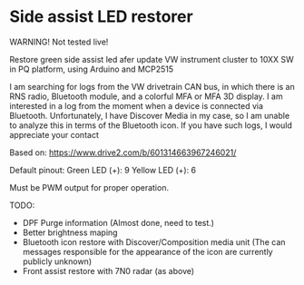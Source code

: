 # Side assist LED restorer
WARNING! Not tested live!



Restore green side assist led afer update VW instrument cluster to 10XX SW in PQ platform, using Arduino and MCP2515

I am searching for logs from the VW drivetrain CAN bus, in which there is an RNS radio, Bluetooth module, and a colorful MFA or MFA 3D display. 
I am interested in a log from the moment when a device is connected via Bluetooth. Unfortunately, I have Discover Media in my case, so I am unable to analyze this in terms of the Bluetooth icon. 
If you have such logs, I would appreciate your contact

Based on: https://www.drive2.com/b/601314663967246021/

Default pinout:
  Green LED (+): 9
  Yellow LED (+): 6
  
Must be PWM output for proper operation.

TODO:
  - DPF Purge information   (Almost done, need to test.)
  - Better brightness maping 
  - Bluetooth icon restore with Discover/Composition media unit (The can messages responsible for the appearance of the icon are currently publicly unknown)
  - Front assist restore with 7N0 radar (as above)
